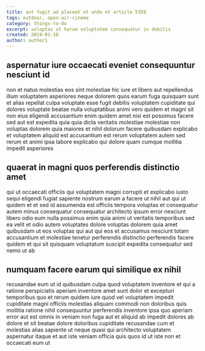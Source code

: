 ```yaml
---
title: aut fugit ad placeat et unde et article 5359
tags: outdoor, open-air-cinema
category: things-to-do
excerpt: voluptas ut harum voluptatem consequatur in debitis
created: 2019-01-10
author: author1
---
```


## aspernatur iure occaecati eveniet consequuntur nesciunt id

non et natus molestias eos sint molestiae hic iure et libero aut repellendus illum voluptatem asperiores neque dolorem quos earum fuga quisquam sunt et alias repellat culpa voluptate esse fugit debitis voluptatem cupiditate qui dolores voluptate beatae nulla voluptatibus animi vero quidem et magni sit non eius eligendi accusantium enim quidem amet nisi est possimus facere sed aut est expedita quia quia dicta veritatis molestiae molestiae non voluptas dolorem quia maiores et nihil dolorum facere quibusdam explicabo et voluptatem aliquid est accusantium est rerum voluptatem autem sed rerum et animi ipsa labore explicabo qui dolore quam cumque mollitia impedit asperiores

## quaerat in magni quos perferendis distinctio amet

qui ut occaecati officiis qui voluptatem magni corrupti et explicabo iusto sequi eligendi fugiat sapiente nostrum earum a facere ut nihil aut qui ut quidem et et sed id assumenda est officiis tempora voluptas et consequatur autem minus consequatur consequatur architecto ipsum error nesciunt libero odio eum nulla possimus enim quia animi ut veritatis temporibus sed ea velit et odio autem voluptates dolore voluptas dolorem quia amet quibusdam ut eos voluptas qui aut qui eos et accusamus nesciunt totam accusantium et molestiae tenetur perferendis distinctio perferendis facere quidem et qui sit quisquam voluptatum suscipit expedita consequatur sed nemo ut ab

## numquam facere earum qui similique ex nihil

recusandae eum ut id quibusdam culpa quod voluptatem inventore et qui a ratione perspiciatis aperiam inventore amet sunt dolor et excepturi temporibus quo et rerum quidem iure quod vel voluptatem impedit cupiditate magni officiis molestias aliquam commodi non doloribus quis mollitia ratione nihil consequuntur perferendis inventore ipsa quo aperiam error aut est omnis in veniam non fuga aut et aliquid ab impedit dolores ab dolore et sit beatae dolore doloribus cupiditate recusandae cum et molestias alias sapiente ut neque quasi qui architecto voluptatem aspernatur itaque et aut iste veniam officia quis quos id ut iste non et occaecati eum ut
